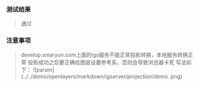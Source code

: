 ### 测试结果
> 通过
### 注意事项
> develop.smaryun.com上面的igs服务不能正常投影转换，本地服务转换正常
> 投影成功之后要正确给图层设置参考系，否则会导致浏览器卡死
写法如下：
![param](../../demo/openlayers/markdown/igserver/projection/demo
.png)